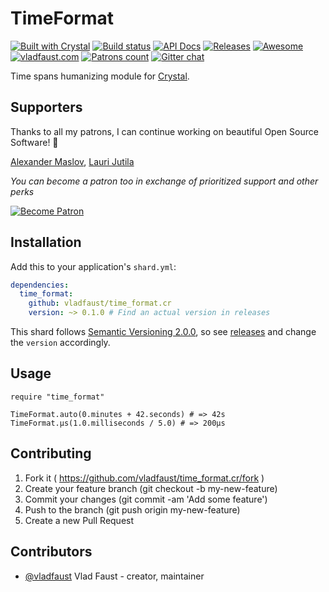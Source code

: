 # TimeFormat

[![Built with Crystal](https://img.shields.io/badge/built%20with-crystal-000000.svg?style=flat-square)](https://crystal-lang.org/)
[![Build status](https://img.shields.io/travis/vladfaust/time_format.cr/master.svg?style=flat-square)](https://travis-ci.org/vladfaust/time_format.cr)
[![API Docs](https://img.shields.io/badge/api_docs-online-brightgreen.svg?style=flat-square)](https://github.vladfaust.com/time_format.cr)
[![Releases](https://img.shields.io/github/release/vladfaust/time_format.cr.svg?style=flat-square)](https://github.com/vladfaust/time_format.cr/releases)
[![Awesome](https://awesome.re/badge-flat2.svg)](https://github.com/veelenga/awesome-crystal)
[![vladfaust.com](https://img.shields.io/badge/style-.com-lightgrey.svg?longCache=true&style=flat-square&label=vladfaust&colorB=0a83d8)](https://vladfaust.com)
[![Patrons count](https://img.shields.io/badge/dynamic/json.svg?label=patrons&url=https://www.patreon.com/api/user/11296360&query=$.included[0].attributes.patron_count&style=flat-square&colorB=red&maxAge=86400)](https://www.patreon.com/vladfaust)
[![Gitter chat](https://img.shields.io/badge/chat%20on-gitter-green.svg?colorB=ED1965&logo=gitter&style=flat-square)](https://gitter.im/vladfaust/Lobby)

Time spans humanizing module for [Crystal](https://crystal-lang.org/).

## Supporters

Thanks to all my patrons, I can continue working on beautiful Open Source Software! 🙏

[Alexander Maslov](https://seendex.ru), [Lauri Jutila](https://github.com/ljuti)

*You can become a patron too in exchange of prioritized support and other perks*

[![Become Patron](https://vladfaust.com/img/patreon-small.svg)](https://www.patreon.com/vladfaust)

## Installation

Add this to your application's `shard.yml`:

```yaml
dependencies:
  time_format:
    github: vladfaust/time_format.cr
    version: ~> 0.1.0 # Find an actual version in releases
```

This shard follows [Semantic Versioning 2.0.0](https://semver.org/), so see [releases](https://github.com/vladfaust/i18n.cr/releases) and change the `version` accordingly.

## Usage

```crystal
require "time_format"

TimeFormat.auto(0.minutes + 42.seconds) # => 42s
TimeFormat.μs(1.0.milliseconds / 5.0) # => 200μs
```

## Contributing

1. Fork it ( https://github.com/vladfaust/time_format.cr/fork )
2. Create your feature branch (git checkout -b my-new-feature)
3. Commit your changes (git commit -am 'Add some feature')
4. Push to the branch (git push origin my-new-feature)
5. Create a new Pull Request

## Contributors

- [@vladfaust](https://github.com/vladfaust) Vlad Faust - creator, maintainer
